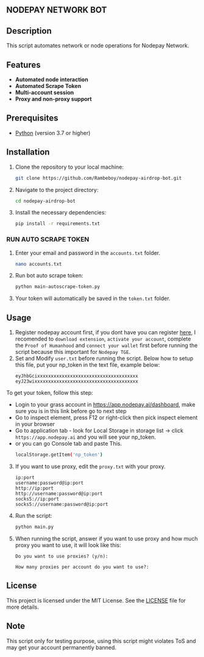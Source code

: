 ## NODEPAY NETWORK BOT

## Description
This script automates network or node operations for Nodepay Network.

## Features
- **Automated node interaction**
- **Automated Scrape Token**
- **Multi-account session**
- **Proxy and non-proxy support**

## Prerequisites
- [Python](https://www.python.org/) (version 3.7 or higher)

## Installation

1. Clone the repository to your local machine:
   ```bash
   git clone https://github.com/Rambeboy/nodepay-airdrop-bot.git
   ```
2. Navigate to the project directory:
   ```bash
   cd nodepay-airdrop-bot
   ```
4. Install the necessary dependencies:
   ```bash
   pip install -r requirements.txt
   ```

### RUN AUTO SCRAPE TOKEN

1. Enter your email and password in the `accounts.txt` folder.

   ```bash
   nano accounts.txt
   ```
3. Run bot auto scrape token:
   ```bash
   python main-autoscrape-token.py
   ```
4. Your token will automatically be saved in the `token.txt` folder.

## Usage

1. Register nodepay account first, if you dont have you can register [here](https://app.nodepay.ai/register), I recomended to `download extension`, `activate your account`, complete the `Proof of Humanhood` and `connect your wallet` first before running the script because this important for `Nodepay TGE`.
2. Set and Modify `user.txt` before running the script. Below how to setup this file, put your np_token in the text file, example below:
   ```
   eyJhbGcixxxxxxxxxxxxxxxxxxxxxxxxxxxxxxxxxxxxx
   eyJ23wixxxxxxxxxxxxxxxxxxxxxxxxxxxxxxxxxxxxxx
   ```
To get your token, follow this step:
- Login to your grass account in https://app.nodepay.ai/dashboard, make sure you is in this link before go to next step
- Go to inspect element, press F12 or right-click then pick inspect element in your browser
- Go to application tab - look for Local Storage in storage list -> click `https://app.nodepay.ai` and you will see your np_token.
- or you can go Console tab and paste This.
  ```bash
  localStorage.getItem('np_token')
  ```
3. If you want to use proxy, edit the `proxy.txt` with your proxy.

   ```
   ip:port
   username:password@ip:port
   http://ip:port
   http://username:password@ip:port
   socks5://ip:port
   socks5://username:password@ip:port
   ```

5. Run the script:
	```bash
	python main.py
	```
6. When running the script, answer if you want to use proxy and how much proxy you want to use, it will look like this:
   ```
   Do you want to use proxies? (y/n):
   ```

   ```
   How many proxies per account do you want to use?:
   ```

## License

This project is licensed under the MIT License. See the [LICENSE](LICENSE) file for more details.

## Note
This script only for testing purpose, using this script might violates ToS and may get your account permanently banned.
